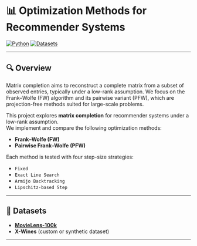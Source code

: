 # 📊 Optimization Methods for Recommender Systems

[![Python](https://img.shields.io/badge/Python-3.8+-blue.svg)](https://www.python.org/)
[![Datasets](https://img.shields.io/badge/Datasets-MovieLens%20%26%20XWines-green)]()

---

## 🔍 Overview

Matrix completion aims to reconstruct a complete matrix from a
subset of observed entries, typically under a low-rank assumption.
We focus on the Frank–Wolfe (FW) algorithm and its pairwise
variant (PFW), which are projection-free methods suited for
large-scale problems. 

This project explores **matrix completion** for recommender systems under a low-rank assumption.  
We implement and compare the following optimization methods:

- **Frank–Wolfe (FW)**
- **Pairwise Frank–Wolfe (PFW)**

Each method is tested with four step-size strategies:

- `Fixed`
- `Exact Line Search`
- `Armijo Backtracking`
- `Lipschitz-based Step`

---

## 📁 Datasets

- **[MovieLens-100k](https://grouplens.org/datasets/movielens/100k/)**  
- **X-Wines** (custom or synthetic dataset)

---



